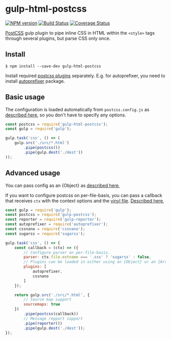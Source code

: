 # gulp-html-postcss

[![NPM version](https://img.shields.io/npm/v/gulp-html-postcss.svg?style=flat-square)](https://www.npmjs.com/package/gulp-html-postcss)
[![Build Status](https://img.shields.io/travis/StartPolymer/gulp-html-postcss.png)](https://travis-ci.org/StartPolymer/gulp-html-postcss)
[![Coverage Status](https://img.shields.io/coveralls/StartPolymer/gulp-html-postcss.png)](https://coveralls.io/r/StartPolymer/gulp-html-postcss)

[PostCSS](https://github.com/postcss/postcss) gulp plugin to pipe inline CSS in HTML within the `<style>` tags through
several plugins, but parse CSS only once.

## Install

    $ npm install --save-dev gulp-html-postcss

Install required [postcss plugins](https://www.npmjs.com/browse/keyword/postcss-plugin) separately. E.g. for autoprefixer, you need to install [autoprefixer](https://github.com/postcss/autoprefixer) package.

## Basic usage

The configuration is loaded automatically from `postcss.config.js`
as [described here](https://www.npmjs.com/package/postcss-load-config),
so you don't have to specify any options.

```js
const postcss = require('gulp-html-postcss');
const gulp = require('gulp');

gulp.task('css', () => (
    gulp.src('./src/*.html')
        .pipe(postcss())
        .pipe(gulp.dest('./dest'))
));
```

## Advanced usage

You can pass config as an {Object}
as [described here](https://www.npmjs.com/package/postcss-load-config#postcssrc),

If you want to configure postcss on per-file-basis, you can pass a callback
that receives `ctx` with the context options and the [vinyl file](https://github.com/gulpjs/vinyl).
[Described here](https://www.npmjs.com/package/postcss-load-config#postcssconfigjs-or-postcssrcjs),

```js
const gulp = require('gulp');
const postcss = require('gulp-postcss');
const reporter = require('gulp-reporter');
const autoprefixer = require('autoprefixer');
const cssnano = require('cssnano');
const sugarss = require('sugarss');

gulp.task('css', () => {
    const callback = (ctx) => ({
        // Configure parser on per-file-basis.
        parser: ctx.file.extname === '.sss' ? 'sugarss' : false,
        // Plugins can be loaded in either using an {Object} or an {Array}.
        plugins: [
            autoprefixer,
            cssnano
        ]
    });

    return gulp.src('./src/*.html', {
        // Source map support
        sourcemaps: true
    })
        .pipe(postcss(callback))
        // Message repport support
        .pipe(reporter())
        .pipe(gulp.dest('./dest'));
});
```
